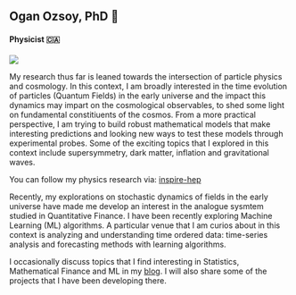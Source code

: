 ## Ogan Ozsoy, PhD 👋
#### Physicist 🇨🇦

![](https://komarev.com/ghpvc/?username=oozsoy&color=green)

My research thus far is leaned towards the intersection of particle physics and cosmology. In this context, I am broadly interested in the time evolution of particles (Quantum Fields) in the early universe and the impact this dynamics may impart on the cosmological observables, to shed some light on fundamental constitiuents of the cosmos. From a more practical perspective, I am trying to build robust mathematical models that make interesting predictions and looking new ways to test these models through experimental probes. Some of the exciting topics that I explored in this context include supersymmetry, dark matter, inflation and gravitational waves. 

You can follow my physics research via: [inspire-hep](https://inspirehep.net/authors/1297330?ui-citation-summary=true)

Recently, my explorations on stochastic dynamics of fields in the early universe have made me develop an interest in the analogue sysmtem studied in Quantitative Finance. 
I have been recently exploring Machine Learning (ML) algorithms. A particular venue that I am curios about in this context is analyzing and understanding time ordered data: time-series analysis and forecasting methods with learning algorithms. 

I occasionally discuss topics that I find interesting in Statistics, Mathematical Finance and ML in my [blog](https://oozsoy.github.io/). I will also share some of the projects that I have been developing there.
